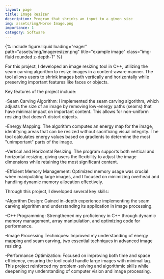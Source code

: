 ```yaml
---
layout: page
title: Image Resizer
description: Program that shrinks an input to a given size
img: assets/img/Horse Image.png
importance: 1
category: Software
---
```



<div class="row">
    <div class="col-sm mt-12 mt-md-0">
        {% include figure.liquid loading="eager" path="assets/img/imageresizer.png" title="example image" class="img-fluid rounded z-depth-1" %}
    </div>
</div>

For this project, I developed an image resizing tool in C++, utilizing the seam carving algorithm to resize images in a content-aware manner. The tool allows users to shrink images both vertically and horizontally while preserving important features like faces or objects.

Key features of the project include:

-Seam Carving Algorithm: I implemented the seam carving algorithm, which adjusts the size of an image by removing low-energy paths (seams) that have minimal impact on important content. This allows for non-uniform resizing that doesn't distort objects.

-Energy Mapping: The algorithm computes an energy map for the image, identifying areas that can be resized without sacrificing visual integrity. The tool calculates energy values based on gradients to determine the most "unimportant" parts of the image.

-Vertical and Horizontal Resizing: The program supports both vertical and horizontal resizing, giving users the flexibility to adjust the image dimensions while retaining the most significant content.

-Efficient Memory Management: Optimized memory usage was crucial when manipulating large images, and I focused on minimizing overhead and handling dynamic memory allocation effectively.

Through this project, I developed several key skills:

-Algorithm Design: Gained in-depth experience implementing the seam carving algorithm and understanding its application in image processing.

-C++ Programming: Strengthened my proficiency in C++ through dynamic memory management, array manipulation, and optimizing code for performance.

-Image Processing Techniques: Improved my understanding of energy mapping and seam carving, two essential techniques in advanced image resizing.

-Performance Optimization: Focused on improving both time and space efficiency, ensuring the tool could handle large images with minimal lag.
This project reinforced my problem-solving and algorithmic skills while deepening my understanding of computer vision and image processing.



